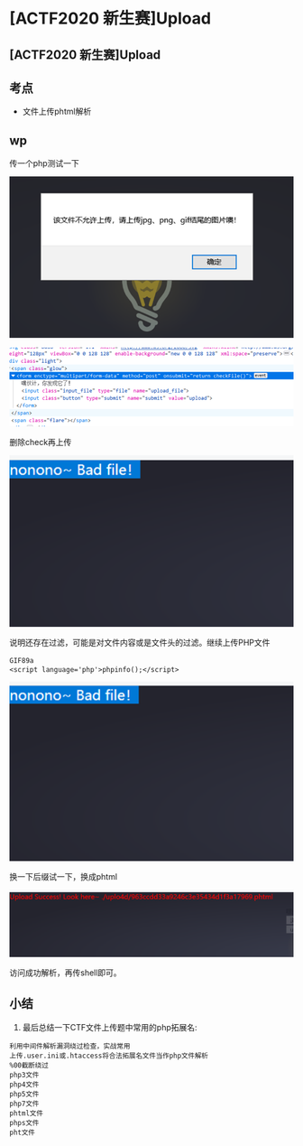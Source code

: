 # \[ACTF2020 新生赛]Upload

## \[ACTF2020 新生赛]Upload

## 考点

* 文件上传phtml解析

## wp

传一个php测试一下

![](<../.gitbook/assets/image (29) (1) (1) (1) (1).png>)

![](<../.gitbook/assets/image (27) (1) (1) (1) (1).png>)

删除check再上传

![](<../.gitbook/assets/image (18) (1) (1).png>)

说明还存在过滤，可能是对文件内容或是文件头的过滤。继续上传PHP文件

```
GIF89a
<script language='php'>phpinfo();</script>
```

![](<../.gitbook/assets/image (28) (1) (1) (1).png>)

换一下后缀试一下，换成phtml

![](<../.gitbook/assets/image (8) (1) (1) (1) (1) (1).png>)

访问成功解析，再传shell即可。

## 小结

1. 最后总结一下CTF文件上传题中常用的php拓展名:

```
利用中间件解析漏洞绕过检查，实战常用
上传.user.ini或.htaccess将合法拓展名文件当作php文件解析
%00截断绕过
php3文件
php4文件
php5文件
php7文件
phtml文件
phps文件
pht文件
```
